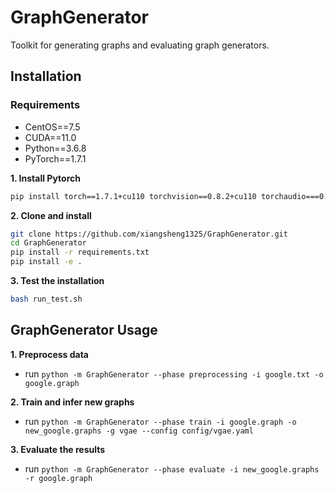 # GraphGenerator
Toolkit for generating graphs and evaluating graph generators.

## Installation
### Requirements
- CentOS==7.5
- CUDA==11.0
- Python==3.6.8
- PyTorch==1.7.1

**1. Install Pytorch**
```bash
pip install torch==1.7.1+cu110 torchvision==0.8.2+cu110 torchaudio===0.7.2 -f https://download.pytorch.org/whl/torch_stable.html
```
**2. Clone and install**
```bash
git clone https://github.com/xiangsheng1325/GraphGenerator.git
cd GraphGenerator
pip install -r requirements.txt
pip install -e .
```
**3. Test the installation**
```bash
bash run_test.sh
```

## GraphGenerator Usage
**1. Preprocess data**
* run `python -m GraphGenerator --phase preprocessing -i google.txt -o google.graph`

**2. Train and infer new graphs**
* run `python -m GraphGenerator --phase train -i google.graph -o new_google.graphs -g vgae --config config/vgae.yaml`

**3. Evaluate the results**
* run `python -m GraphGenerator --phase evaluate -i new_google.graphs -r google.graph`
